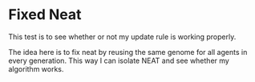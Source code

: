 # Fixed Neat

This test is to see whether or not my update rule is working properly.

The idea here is to fix neat by reusing the same genome for all agents in every generation. This way I can isolate NEAT and see whether my algorithm works.
